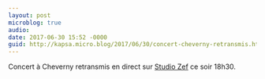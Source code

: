 ```yaml
---
layout: post
microblog: true
audio: 
date: 2017-06-30 15:52 -0000
guid: http://kapsa.micro.blog/2017/06/30/concert-cheverny-retransmis.html
---
```

Concert à Cheverny retransmis en direct sur [Studio Zef](http://www.studiozef.fr) ce soir 18h30.
